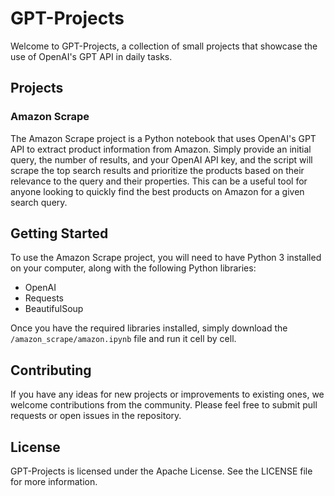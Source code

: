 # GPT-Projects

Welcome to GPT-Projects, a collection of small projects that showcase the use of OpenAI's GPT API in daily tasks.

## Projects

### Amazon Scrape

The Amazon Scrape project is a Python notebook that uses OpenAI's GPT API to extract product information from Amazon. Simply provide an initial query, the number of results, and your OpenAI API key, and the script will scrape the top search results and prioritize the products based on their relevance to the query and their properties. This can be a useful tool for anyone looking to quickly find the best products on Amazon for a given search query.

## Getting Started

To use the Amazon Scrape project, you will need to have Python 3 installed on your computer, along with the following Python libraries:

- OpenAI
- Requests
- BeautifulSoup

Once you have the required libraries installed, simply download the `/amazon_scrape/amazon.ipynb` file and run it cell by cell.

## Contributing

If you have any ideas for new projects or improvements to existing ones, we welcome contributions from the community. Please feel free to submit pull requests or open issues in the repository.

## License

GPT-Projects is licensed under the Apache License. See the LICENSE file for more information.
